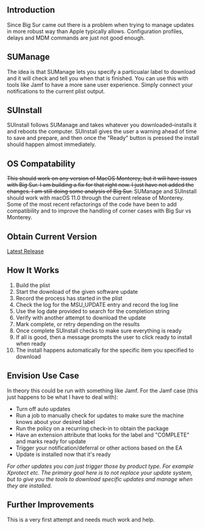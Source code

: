## Introduction
Since Big Sur came out there is a problem when trying to manage updates in more robust way than Apple typically allows. Configuration profiles, delays and MDM commands are just not good enough.

## SUManage
The idea is that SUManage lets you specify a particualar label to download and it will check and tell you when that is finished. You can use this with tools like Jamf to have a more sane user experience. Simply connect your notifications to the current plist output. 

## SUInstall
SUInstall follows SUManage and takes whatever you downloaded–installs it and reboots the computer. SUInstall gives the user a warning ahead of time to save and prepare, and then once the "Ready" button is pressed the install should happen almost immediately.

## OS Compatability
~~This should work on any version of MacOS Monterey, but it will have issues with Big Sur. I am building a fix for that right now. I just have not added the changes. I am still doing some analysis of Big Sur.~~
SUManage and SUInstall should work with macOS 11.0 through the current release of Monterey. Some of the most recent refactorings of the code have been to add compatibility and to improve the handling of corner cases with Big Sur vs Monterey.

## Obtain Current Version
[Latest Release](https://github.com/SCTCoding/SUManage/releases/tag/0.2.1)

## How It Works
1. Build the plist
2. Start the download of the given software update
3. Record the process has started in the plist
4. Check the log for the MSU_UPDATE entry and record the log line
5. Use the log date provided to search for the completion string
6. Verify with another attempt to download the update
7. Mark complete, or retry depending on the results
8. Once complete SUInstall checks to make sure everything is ready
9. If all is good, then a message prompts the user to click ready to install when ready
10. The install happens automatically for the specific item you specified to download

## Envision Use Case
In theory this could be run with something like Jamf. For the Jamf case (this just happens to be what I have to deal with):
- Turn off auto updates
- Run a job to manually check for updates to make sure the machine knows about your desired label
- Run the policy on a recurring check-in to obtain the package
- Have an extension attribute that looks for the label and "COMPLETE" and marks ready for update
- Trigger your notification/deferral or other actions based on the EA
- Update is installed now that it's ready

*For other updates you can just trigger those by product type. For example Xprotect etc. The primary goal here is to not replace your update system, but to give you the tools to download specific updates and manage when they are installed.*

## Further Improvements
This is a very first attempt and needs much work and help.

